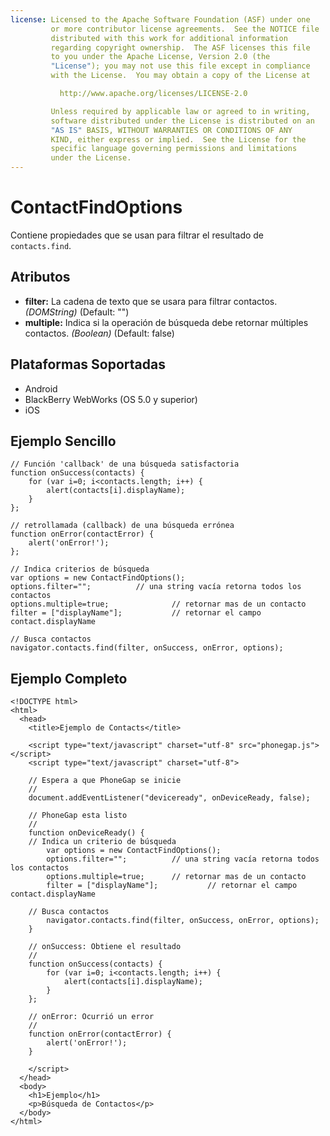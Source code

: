 ```yaml
---
license: Licensed to the Apache Software Foundation (ASF) under one
         or more contributor license agreements.  See the NOTICE file
         distributed with this work for additional information
         regarding copyright ownership.  The ASF licenses this file
         to you under the Apache License, Version 2.0 (the
         "License"); you may not use this file except in compliance
         with the License.  You may obtain a copy of the License at

           http://www.apache.org/licenses/LICENSE-2.0

         Unless required by applicable law or agreed to in writing,
         software distributed under the License is distributed on an
         "AS IS" BASIS, WITHOUT WARRANTIES OR CONDITIONS OF ANY
         KIND, either express or implied.  See the License for the
         specific language governing permissions and limitations
         under the License.
---
```


ContactFindOptions
==================

Contiene propiedades que se usan para filtrar el resultado de `contacts.find`.

Atributos
---------

- __filter:__ La cadena de texto que se usara para filtrar contactos. _(DOMString)_ (Default: "")
- __multiple:__ Indica si la operación de búsqueda debe retornar múltiples contactos. _(Boolean)_ (Default: false)


Plataformas Soportadas
----------------------

- Android
- BlackBerry WebWorks (OS 5.0 y superior)
- iOS

Ejemplo Sencillo
----------------

    // Función 'callback' de una búsqueda satisfactoria
    function onSuccess(contacts) {
		for (var i=0; i<contacts.length; i++) {
			alert(contacts[i].displayName);
		}
    };

    // retrollamada (callback) de una búsqueda errónea
    function onError(contactError) {
        alert('onError!');
    };

    // Indica criterios de búsqueda
    var options = new ContactFindOptions();
	options.filter="";			// una string vacía retorna todos los contactos
	options.multiple=true;	        	// retornar mas de un contacto
	filter = ["displayName"];	        // retornar el campo contact.displayName
	
    // Busca contactos
    navigator.contacts.find(filter, onSuccess, onError, options);

Ejemplo Completo
----------------

    <!DOCTYPE html>
    <html>
      <head>
        <title>Ejemplo de Contacts</title>

        <script type="text/javascript" charset="utf-8" src="phonegap.js"></script>
        <script type="text/javascript" charset="utf-8">

        // Espera a que PhoneGap se inicie
        //
        document.addEventListener("deviceready", onDeviceReady, false);

        // PhoneGap esta listo
        //
        function onDeviceReady() {
		// Indica un criterio de búsqueda
	        var options = new ContactFindOptions();
		    options.filter="";			// una string vacía retorna todos los contactos
		    options.multiple=true;		// retornar mas de un contacto
		    filter = ["displayName"];	        // retornar el campo contact.displayName

		// Busca contactos
	        navigator.contacts.find(filter, onSuccess, onError, options);
        }
    
        // onSuccess: Obtiene el resultado
        //
		function onSuccess(contacts) {
			for (var i=0; i<contacts.length; i++) {
				alert(contacts[i].displayName);
			}
		};
    
        // onError: Ocurrió un error
        //
        function onError(contactError) {
            alert('onError!');
        }

        </script>
      </head>
      <body>
        <h1>Ejemplo</h1>
        <p>Búsqueda de Contactos</p>
      </body>
    </html>

